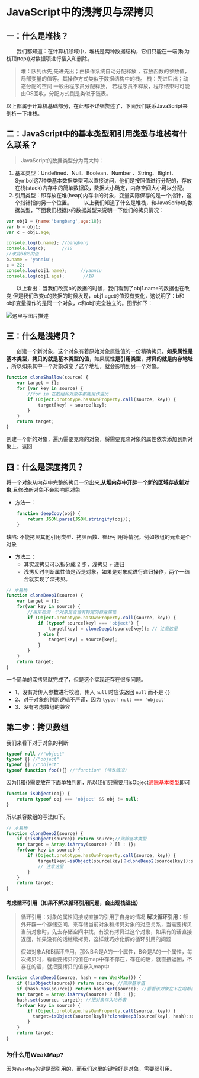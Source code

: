 # JavaScript中的浅拷贝与深拷贝
## 一：什么是堆栈？
  我们都知道：在计算机领域中，堆栈是两种数据结构，它们只能在一端(称为栈顶(top))对数据项进行插入和删除。

> 堆：队列优先,先进先出；由操作系统自动分配释放 ，存放函数的参数值，局部变量的值等。其操作方式类似于数据结构中的栈。
> 栈：先进后出；动态分配的空间 一般由程序员分配释放， 若程序员不释放，程序结束时可能由OS回收，分配方式倒是类似于链表。

以上都属于计算机基础部分，在此都不详细赘述了，下面我们联系JavaScript来剖析一下堆栈。

## 二：JavaScript中的基本类型和引用类型与堆栈有什么联系？

> JavaScript的数据类型分为两大种：

1. 基本类型：Undefined、Null、Boolean、Number 、String、BigInt、Symbol这7种类基本数据类型可以直接访问，他们是按照值进行分配的，存放在栈(stack)内存中的简单数据段，数据大小确定，内存空间大小可以分配。
2. 引用类型：即存放在堆(heap)内存中的对象，变量实际保存的是一个指针，这个指针指向另一个位置。
  以上我们知道了什么是堆栈，和JavaScript的数据类型，下面我们根据js的数据类型来说明一下他们的拷贝情况：
```js
var obj1 = {name:'bangbang',age:18};
var b = obj1;
var c = obj1.age;

console.log(b.name); //bangbang
console.log(c);      //18
//改变b和c的值
b.name = 'yanniu';
c = 22;
console.log(obj1.name);     //yanniu
console.log(obj1.age);       //18
```
  以上看出：当我们改变b的数据的时候，我们看到了obj1.name的数据也在改变,但是我们改变c的数据的时候发现，obj1.age的值没有变化，这说明了：b和obj1变量操作的是同一个对象，c和obj1完全独立的。图示如下：

![这里写图片描述](https://img-blog.csdn.net/20161022234725144)


## 三：什么是浅拷贝？
  创建一个新对象，这个对象有着原始对象属性值的一份精确拷贝。**如果属性是基本类型，拷贝的就是基本类型的值**，如果属性**是引用类型**，**拷贝的就是内存地址** ，所以如果其中一个对象改变了这个地址，就会影响到另一个对象。

```js
function cloneShallow(source) {
    var target = {};
    for (var key in source) {
     	//for in 在数组和对象中都能用作遍历
        if (Object.prototype.hasOwnProperty.call(source, key)) {
            target[key] = source[key];
        }
    }
    return target;
}
```

创建一个新的对象，遍历需要克隆的对象，将需要克隆对象的属性依次添加到新对象上，返回

## 四：什么是深度拷贝？
将一个对象从内存中完整的拷贝一份出来,**从堆内存中开辟一个新的区域存放新对象**,且修改新对象不会影响原对象

- 方法一：

```js
    function deepCopy(obj) {
        return JSON.parse(JSON.stringify(obj));
    }
```

缺陷: 不能拷贝其他引用类型、拷贝函数、循环引用等情况。例如数组的元素是个对象

- 方法二：
  - 其实深拷贝可以拆分成 2 步，浅拷贝 + 递归
  - 浅拷贝时判断属性值是否是对象，如果是对象就进行递归操作，两个一结合就实现了深拷贝。

```js
// 木易杨
function cloneDeep1(source) {
    var target = {};
    for(var key in source) {
        //用来检测一个对象是否含有特定的自身属性
        if (Object.prototype.hasOwnProperty.call(source, key)) {
            if (typeof source[key] === 'object') {
                target[key] = cloneDeep1(source[key]); // 注意这里
            } else {
                target[key] = source[key];
            }
        }
    }
    return target;
}
```

一个简单的深拷贝就完成了，但是这个实现还存在很多问题。

- 1、没有对传入参数进行校验，传入 `null` 时应该返回 `null` 而不是 `{}`
- 2、对于对象的判断逻辑不严谨，因为 `typeof null === 'object'`
- 3、没有考虑数组的兼容

## 第二步：拷贝数组

我们来看下对于对象的判断

```js
typeof null //"object"
typeof {} //"object"
typeof [] //"object"
typeof function foo(){} //"function" (特殊情况)
```

因为[]和{}需要放在下面单独判断，所以我们只需要用isObject<font color='red'>筛除基本类型</font>即可

```js
function isObject(obj) {
	return typeof obj === 'object' && obj != null;
}
```

所以兼容数组的写法如下。

```js
// 木易杨
function cloneDeep2(source) {
    if (!isObject(source)) return source;//筛除基本类型
    var target = Array.isArray(source) ? [] : {};
    for(var key in source) {
        if (Object.prototype.hasOwnProperty.call(source, key)) {
            target[key]=isObject(source[key]？cloneDeep2(source[key]):source[key]；
			// 注意这里   
        }
    }
    return target;
}
```

#### 考虑循环引用（如果不解决循环引用问题，会出现栈溢出）

> 循环引用：对象的属性间接或直接的引用了自身的情况
> **解决循环引用**：额外开辟一个存储空间，来存储当前对象和拷贝对象的对应关系，当需要拷贝当前对象时，先去存储空间中找，有没有拷贝过这个对象，如果有的话直接返回，如果没有的话继续拷贝，这样就巧妙化解的循环引用的问题
>
> 假如对象A和B循环应用，那么B会是A的一个属性，B会是A的一个属性，每次拷贝时，看看要拷贝的值在map中存不存在，存在的话，就直接返回，不存在的话，就把要拷贝的值存入map中
```js
function cloneDeep3(source, hash = new WeakMap()) {
    if (!isObject(source)) return source; //筛除基本值
    if (hash.has(source)) return hash.get(source); //看看该对象在不在哈希表中
    var target = Array.isArray(source) ? [] : {};
    hash.set(source, target); //把对象存入哈希表
    for(var key in source) {
        if (Object.prototype.hasOwnProperty.call(source, key)) {
          target=isObject(source[key])?cloneDeep3(source[key], hash):source[key];
        }
    }
    return target;
}
```
### 为什么用WeakMap?
因为`WeakMap`的键是弱引用的，而我们这里的键恰好是对象，需要弱引用。

